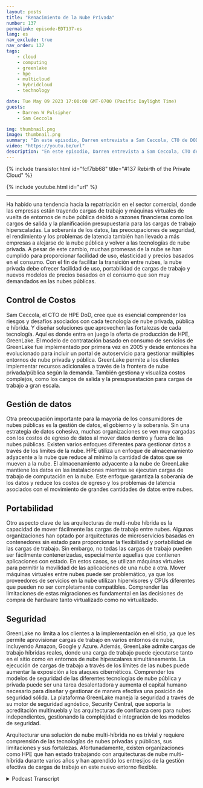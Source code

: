 ```yaml
---
layout: posts
title: "Renacimiento de la Nube Privada"
number: 137
permalink: episode-EDT137-es
lang: es
nav_exclude: true
nav_order: 137
tags:
    - cloud
    - computing
    - greenlake
    - hpe
    - multicloud
    - hybridcloud
    - technology

date: Tue May 09 2023 17:00:00 GMT-0700 (Pacific Daylight Time)
guests:
    - Darren W Pulsipher
    - Sam Ceccola

img: thumbnail.png
image: thumbnail.png
summary: "En este episodio, Darren entrevista a Sam Ceccola, CTO de DOD para HPE, sobre los nuevos modelos de negocio y tecnología que están cambiando la forma en que las organizaciones consumen la nube híbrida."
video: "https://youtu.be/url"
description: "En este episodio, Darren entrevista a Sam Ceccola, CTO de DOD para HPE, sobre los nuevos modelos de negocio y tecnología que están cambiando la forma en que las organizaciones consumen la nube híbrida."
---
```


<div>
{% include transistor.html id="fcf7bb68" title="#137 Rebirth of the Private Cloud" %}

{% include youtube.html id="url" %}
</div>

---

Ha habido una tendencia hacia la repatriación en el sector comercial, donde las empresas están trayendo cargas de trabajo y máquinas virtuales de vuelta de entornos de nube pública debido a razones financieras como los cargos de salida y la planificación presupuestaria para las cargas de trabajo hiperscaladas. La soberanía de los datos, las preocupaciones de seguridad, el rendimiento y los problemas de latencia también han llevado a más empresas a alejarse de la nube pública y volver a las tecnologías de nube privada. A pesar de este cambio, muchas promesas de la nube se han cumplido para proporcionar facilidad de uso, elasticidad y precios basados en el consumo. Con el fin de facilitar la transición entre nubes, la nube privada debe ofrecer facilidad de uso, portabilidad de cargas de trabajo y nuevos modelos de precios basados en el consumo que son muy demandados en las nubes públicas.

## Control de Costos

Sam Ceccola, el CTO de HPE DoD, cree que es esencial comprender los riesgos y desafíos asociados con cada tecnología de nube privada, pública e híbrida. Y diseñar soluciones que aprovechen las fortalezas de cada tecnología. Aquí es donde entra en juego la oferta de producción de HPE, GreenLake. El modelo de contratación basado en consumo de servicios de GreenLake fue implementado por primera vez en 2005 y desde entonces ha evolucionado para incluir un portal de autoservicio para gestionar múltiples entornos de nube privada y pública. GreenLake permite a los clientes implementar recursos adicionales a través de la frontera de nube privada/pública según la demanda. También gestiona y visualiza costos complejos, como los cargos de salida y la presupuestación para cargas de trabajo a gran escala.

## Gestión de datos

Otra preocupación importante para la mayoría de los consumidores de nubes públicas es la gestión de datos, el gobierno y la soberanía. Sin una estrategia de datos cohesiva, muchas organizaciones se ven muy cargadas con los costos de egreso de datos al mover datos dentro y fuera de las nubes públicas. Existen varios enfoques diferentes para gestionar datos a través de los límites de la nube. HPE utiliza un enfoque de almacenamiento adyacente a la nube que reduce al mínimo la cantidad de datos que se mueven a la nube. El almacenamiento adyacente a la nube de GreenLake mantiene los datos en las instalaciones mientras se ejecutan cargas de trabajo de computación en la nube. Este enfoque garantiza la soberanía de los datos y reduce los costos de egreso y los problemas de latencia asociados con el movimiento de grandes cantidades de datos entre nubes.

## Portabilidad

Otro aspecto clave de las arquitecturas de multi-nube híbrida es la capacidad de mover fácilmente las cargas de trabajo entre nubes. Algunas organizaciones han optado por arquitecturas de microservicios basadas en contenedores sin estado para proporcionar la flexibilidad y portabilidad de las cargas de trabajo. Sin embargo, no todas las cargas de trabajo pueden ser fácilmente contenerizadas, especialmente aquellas que contienen aplicaciones con estado. En estos casos, se utilizan máquinas virtuales para permitir la movilidad de las aplicaciones de una nube a otra. Mover máquinas virtuales entre nubes puede ser problemático, ya que los proveedores de servicios en la nube utilizan hipervisores y CPUs diferentes que pueden no ser completamente compatibles. Comprender las limitaciones de estas migraciones es fundamental en las decisiones de compra de hardware tanto virtualizado como no virtualizado.

## Seguridad

GreenLake no limita a los clientes a la implementación en el sitio, ya que les permite aprovisionar cargas de trabajo en varios entornos de nube, incluyendo Amazon, Google y Azure. Además, GreenLake admite cargas de trabajo híbridas reales, donde una carga de trabajo puede ejecutarse tanto en el sitio como en entornos de nube hipescalares simultáneamente. La ejecución de cargas de trabajo a través de los límites de las nubes puede aumentar la exposición a los ataques cibernéticos. Comprender los modelos de seguridad de las diferentes tecnologías de nube pública y privada puede ser una tarea desalentadora y aumenta el capital humano necesario para diseñar y gestionar de manera efectiva una posición de seguridad sólida. La plataforma GreenLake maneja la seguridad a través de su motor de seguridad agnóstico, Security Central, que soporta la acreditación multinuebla y las arquitecturas de confianza cero para nubes independientes, gestionando la complejidad e integración de los modelos de seguridad.

Arquitecturar una solución de nube multi-híbrida no es trivial y requiere comprensión de las tecnologías de nubes privadas y públicas, sus limitaciones y sus fortalezas. Afortunadamente, existen organizaciones como HPE que han estado trabajando con arquitecturas de nube multi-híbrida durante varios años y han aprendido los entresijos de la gestión efectiva de cargas de trabajo en este nuevo entorno flexible.



<details>
<summary> Podcast Transcript </summary>

<p></p>

</details>
